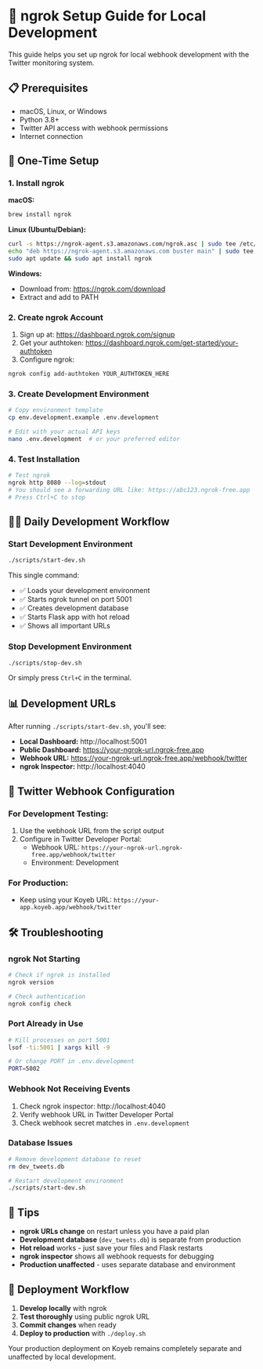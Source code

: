 # 🔗 ngrok Setup Guide for Local Development

This guide helps you set up ngrok for local webhook development with the Twitter monitoring system.

## 📋 Prerequisites

- macOS, Linux, or Windows
- Python 3.8+
- Twitter API access with webhook permissions
- Internet connection

## 🚀 One-Time Setup

### 1. Install ngrok

**macOS:**
```bash
brew install ngrok
```

**Linux (Ubuntu/Debian):**
```bash
curl -s https://ngrok-agent.s3.amazonaws.com/ngrok.asc | sudo tee /etc/apt/trusted.gpg.d/ngrok.asc >/dev/null
echo "deb https://ngrok-agent.s3.amazonaws.com buster main" | sudo tee /etc/apt/sources.list.d/ngrok.list
sudo apt update && sudo apt install ngrok
```

**Windows:**
- Download from: https://ngrok.com/download
- Extract and add to PATH

### 2. Create ngrok Account

1. Sign up at: https://dashboard.ngrok.com/signup
2. Get your authtoken: https://dashboard.ngrok.com/get-started/your-authtoken
3. Configure ngrok:
```bash
ngrok config add-authtoken YOUR_AUTHTOKEN_HERE
```

### 3. Create Development Environment

```bash
# Copy environment template
cp env.development.example .env.development

# Edit with your actual API keys
nano .env.development  # or your preferred editor
```

### 4. Test Installation

```bash
# Test ngrok
ngrok http 8080 --log=stdout
# You should see a forwarding URL like: https://abc123.ngrok-free.app
# Press Ctrl+C to stop
```

## 🏃‍♂️ Daily Development Workflow

### Start Development Environment
```bash
./scripts/start-dev.sh
```

This single command:
- ✅ Loads your development environment
- ✅ Starts ngrok tunnel on port 5001
- ✅ Creates development database
- ✅ Starts Flask app with hot reload
- ✅ Shows all important URLs

### Stop Development Environment
```bash
./scripts/stop-dev.sh
```

Or simply press `Ctrl+C` in the terminal.

## 📊 Development URLs

After running `./scripts/start-dev.sh`, you'll see:

- **Local Dashboard:** http://localhost:5001
- **Public Dashboard:** https://your-ngrok-url.ngrok-free.app
- **Webhook URL:** https://your-ngrok-url.ngrok-free.app/webhook/twitter
- **ngrok Inspector:** http://localhost:4040

## 🔧 Twitter Webhook Configuration

### For Development Testing:
1. Use the webhook URL from the script output
2. Configure in Twitter Developer Portal:
   - Webhook URL: `https://your-ngrok-url.ngrok-free.app/webhook/twitter`
   - Environment: Development

### For Production:
- Keep using your Koyeb URL: `https://your-app.koyeb.app/webhook/twitter`

## 🛠 Troubleshooting

### ngrok Not Starting
```bash
# Check if ngrok is installed
ngrok version

# Check authentication
ngrok config check
```

### Port Already in Use
```bash
# Kill processes on port 5001
lsof -ti:5001 | xargs kill -9

# Or change PORT in .env.development
PORT=5002
```

### Webhook Not Receiving Events
1. Check ngrok inspector: http://localhost:4040
2. Verify webhook URL in Twitter Developer Portal
3. Check webhook secret matches in `.env.development`

### Database Issues
```bash
# Remove development database to reset
rm dev_tweets.db

# Restart development environment
./scripts/start-dev.sh
```

## 📝 Tips

- **ngrok URLs change** on restart unless you have a paid plan
- **Development database** (`dev_tweets.db`) is separate from production
- **Hot reload** works - just save your files and Flask restarts
- **ngrok inspector** shows all webhook requests for debugging
- **Production unaffected** - uses separate database and environment

## 🔄 Deployment Workflow

1. **Develop locally** with ngrok
2. **Test thoroughly** using public ngrok URL
3. **Commit changes** when ready
4. **Deploy to production** with `./deploy.sh`

Your production deployment on Koyeb remains completely separate and unaffected by local development. 